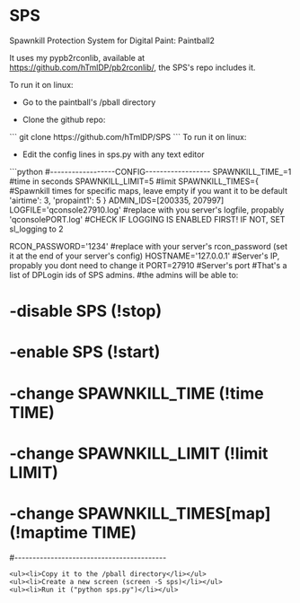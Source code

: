 SPS
===

Spawnkill Protection System for Digital Paint: Paintball2

It uses my pypb2rconlib, available at https://github.com/hTmlDP/pb2rconlib/, the SPS's repo includes it.

To run it on linux:
<ul><li>Go to the paintball's /pball directory</li></ul>
<ul>
<li>Clone the github repo:</li>
</ul>
```
git clone https://github.com/hTmlDP/SPS
```
To run it on linux:
<ul>
<li>Edit the config lines in sps.py with any text editor</li>
</ul>
```python
#------------------CONFIG------------------
SPAWNKILL_TIME_=1 #time in seconds
SPAWNKILL_LIMIT=5 #limit
SPAWNKILL_TIMES={				#Spawnkill times for specific maps, leave empty if you want it to be default
				'airtime': 3,
				'propaint1': 5
				}
ADMIN_IDS=[200335, 207997]
LOGFILE='qconsole27910.log' #replace with you server's logfile, propably 'qconsolePORT.log'
							#CHECK IF LOGGING IS ENABLED FIRST! IF NOT, SET sl_logging to 2

RCON_PASSWORD='1234' #replace with your server's rcon_password (set it at the end of your server's config)
HOSTNAME='127.0.0.1' #Server's IP,  propably you dont need to change it
PORT=27910 #Server's port
#That's a list of DPLogin ids of SPS admins.
#the admins will be able to:
# -disable SPS (!stop)
# -enable SPS (!start)
# -change SPAWNKILL_TIME (!time TIME)
# -change SPAWNKILL_LIMIT (!limit LIMIT)
# -change SPAWNKILL_TIMES[map] (!maptime TIME)
#------------------------------------------
```
<ul><li>Copy it to the /pball directory</li></ul>
<ul><li>Create a new screen (screen -S sps)</li></ul>
<ul><li>Run it ("python sps.py")</li></ul>
